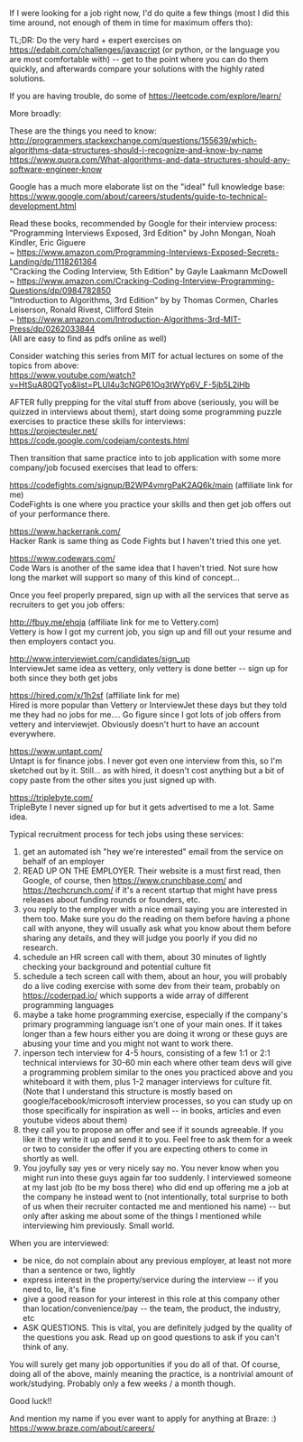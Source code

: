 If I were looking for a job right now, I'd do quite a few things (most I did this time around, not enough of them in time for maximum offers tho):

TL;DR: Do the very hard + expert exercises on https://edabit.com/challenges/javascript (or python, or the language you are most comfortable with) -- get to the point where you can do them quickly, and afterwards compare your solutions with the highly rated solutions.

If you are having trouble, do some of https://leetcode.com/explore/learn/


More broadly:

These are the things you need to know:\
http://programmers.stackexchange.com/questions/155639/which-algorithms-data-structures-should-i-recognize-and-know-by-name \
https://www.quora.com/What-algorithms-and-data-structures-should-any-software-engineer-know

Google has a much more elaborate list on the "ideal" full knowledge base:\
https://www.google.com/about/careers/students/guide-to-technical-development.html

Read these books, recommended by Google for their interview process:\
"Programming Interviews Exposed, 3rd Edition" by John Mongan, Noah Kindler, Eric Giguere\
 ~ https://www.amazon.com/Programming-Interviews-Exposed-Secrets-Landing/dp/1118261364 \
"Cracking the Coding Interview, 5th Edition" by Gayle Laakmann McDowell\
 ~ https://www.amazon.com/Cracking-Coding-Interview-Programming-Questions/dp/0984782850 \
"Introduction to Algorithms, 3rd Edition" by by Thomas Cormen, Charles Leiserson, Ronald Rivest, Clifford Stein\
 ~ https://www.amazon.com/Introduction-Algorithms-3rd-MIT-Press/dp/0262033844 \
(All are easy to find as pdfs online as well)

Consider watching this series from MIT for actual lectures on some of the topics from above:\
https://www.youtube.com/watch?v=HtSuA80QTyo&list=PLUl4u3cNGP61Oq3tWYp6V_F-5jb5L2iHb

AFTER fully prepping for the vital stuff from above (seriously, you will be quizzed in interviews about them), start doing some programming puzzle exercises to practice these skills for interviews:\
https://projecteuler.net/ \
https://code.google.com/codejam/contests.html


Then transition that same practice into to job application with some more company/job focused exercises that lead to offers:

https://codefights.com/signup/B2WP4vmrgPaK2AQ6k/main  (affiliate link for me)\
CodeFights is one where you practice your skills and then get job offers out of your performance there.

https://www.hackerrank.com/ \
Hacker Rank is same thing as Code Fights but I haven't tried this one yet.

https://www.codewars.com/ \
Code Wars is another of the same idea that I haven't tried.  Not sure how long the market will support so many of this kind of concept...


Once you feel properly prepared, sign up with all the services that serve as recruiters to get you job offers:

http://fbuy.me/ehqja  (affiliate link for me to Vettery.com) \
Vettery is how I got my current job, you sign up and fill out your resume and then employers contact you.

http://www.interviewjet.com/candidates/sign_up \
InterviewJet same idea as vettery, only vettery is done better -- sign up for both since they both get jobs

https://hired.com/x/1h2sf  (affiliate link for me) \
Hired is more popular than Vettery or InterviewJet these days but they told me they had no jobs for me....  Go figure since I got lots of job offers from vettery and interviewjet.  Obviously doesn't hurt to have an account everywhere.

https://www.untapt.com/ \
Untapt is for finance jobs.  I never got even one interview from this, so I'm sketched out by it.  Still... as with hired, it doesn't cost anything but a bit of copy paste from the other sites you just signed up with.

https://triplebyte.com/ \
TripleByte I never signed up for but it gets advertised to me a lot.  Same idea.


Typical recruitment process for tech jobs using these services:
1) get an automated ish "hey we're interested" email from the service on behalf of an employer
2) READ UP ON THE EMPLOYER.  Their website is a must first read, then Google, of course, then https://www.crunchbase.com/ and https://techcrunch.com/ if it's a recent startup that might have press releases about funding rounds or founders, etc.
3) you reply to the employer with a nice email saying you are interested in them too.  Make sure you do the reading on them before having a phone call with anyone, they will usually ask what you know about them before sharing any details, and they will judge you poorly if you did no research.
4) schedule an HR screen call with them, about 30 minutes of lightly checking your background and potential culture fit
5) schedule a tech screen call with them, about an hour, you will probably do a live coding exercise with some dev from their team, probably on https://coderpad.io/ which supports a wide array of different programming languages
6) maybe a take home programming exercise, especially if the company's primary programming language isn't one of your main ones.  If it takes longer than a few hours either you are doing it wrong or these guys are abusing your time and you might not want to work there.
7) inperson tech interview for 4-5 hours, consisting of a few 1:1 or 2:1 technical interviews for 30-60 min each where other team devs will give a programming problem similar to the ones you practiced above and you whiteboard it with them, plus 1-2 manager interviews for culture fit.  (Note that I understand this structure is mostly based on google/facebook/microsoft interview processes, so you can study up on those specifically for inspiration as well -- in books, articles and even youtube videos about them)
8) they call you to propose an offer and see if it sounds agreeable.  If you like it they write it up and send it to you.  Feel free to ask them for a week or two to consider the offer if you are expecting others to come in shortly as well.
9) You joyfully say yes or very nicely say no.  You never know when you might run into these guys again far too suddenly.  I interviewed someone at my last job (to be my boss there) who did end up offering me a job at the company he instead went to (not intentionally, total surprise to both of us when their recruiter contacted me and mentioned his name) -- but only after asking me about some of the things I mentioned while interviewing him previously.  Small world.

When you are interviewed:
- be nice, do not complain about any previous employer, at least not more than a sentence or two, lightly
- express interest in the property/service during the interview -- if you need to, lie, it's fine
- give a good reason for your interest in this role at this company other than location/convenience/pay -- the team, the product, the industry, etc
- ASK QUESTIONS.  This is vital, you are definitely judged by the quality of the questions you ask.  Read up on good questions to ask if you can't think of any.


You will surely get many job opportunities if you do all of that.  Of course, doing all of the above, mainly meaning the practice, is a nontrivial amount of work/studying.  Probably only a few weeks / a month though.

Good luck!!


And mention my name if you ever want to apply for anything at Braze: :)
https://www.braze.com/about/careers/
